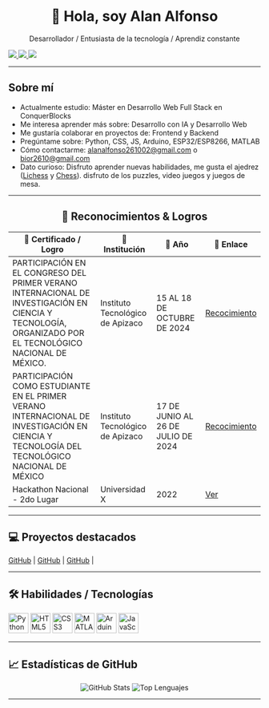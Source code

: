 <!-- Header / saludo -->
<h1 align="center">👋 Hola, soy Alan Alfonso</h1>
<p align="center">Desarrollador / Entusiasta de la tecnología / Aprendiz constante</p>
<a href="https://www.instagram.com/a.bior26?utm_source=qr&igsh=MWF6MW1yenV4Zmo1NA==">
  <img src="https://img.shields.io/badge/Instagram-E4405F?style=for-the-badge&logo=instagram&logoColor=white">
</a> <a href="https://www.linkedin.com/in/alan-alfonso-rodr%C3%ADguez-ibarra-294211203/">
  <img src="https://img.shields.io/badge/LinkedIn-0077B5?style=for-the-badge&logo=linkedin&logoColor=white">
</a> 
<a href="mailto:alanalfonso261002@gmail.com">
  <img src="https://img.shields.io/badge/Gmail-D14836?style=for-the-badge&logo=gmail&logoColor=white">
</a>

---

## Sobre mí

- Actualmente estudio: Máster en Desarrollo Web Full Stack en ConquerBlocks
- Me interesa aprender más sobre: Desarrollo con IA y Desarrollo Web
- Me gustaría colaborar en proyectos de: Frontend y Backend
- Pregúntame sobre: Python, CSS, JS, Arduino, ESP32/ESP8266, MATLAB
- Cómo contactarme: alanalfonso261002@gmail.com o bior2610@gmail.com
- Dato curioso: Disfruto aprender nuevas habilidades, me gusta el ajedrez (<a href="https://lichess.org/@/AARI261002">Lichess</a> y <a href="https://www.chess.com/member/aari261002">Chess</a>). disfruto de los puzzles, video juegos y juegos de mesa.

---

<h2 align="center">🏅 Reconocimientos & Logros</h2>

<table align="center">
  <thead>
    <tr>
      <th>📜 Certificado / Logro</th>
      <th>🏫 Institución</th>
      <th>📅 Año</th>
      <th>🔗 Enlace</th>
    </tr>
  </thead>
  <tbody>
    <tr>
      <td>PARTICIPACIÓN EN EL CONGRESO
DEL PRIMER VERANO INTERNACIONAL DE INVESTIGACIÓN EN CIENCIA Y TECNOLOGÍA,
ORGANIZADO POR EL TECNOLÓGICO NACIONAL DE MÉXICO.</td>
      <td>Instituto Tecnológico de Apizaco</td>
      <td>15 AL 18 DE OCTUBRE DE 2024</td>
      <td><a href="https://drive.google.com/file/d/1ulPGGyBkTvAt9J4T9NjEXBCueHHKIL0q/view?usp=sharing">Recocimiento</a></td>
    </tr>
    <tr>
      <td>PARTICIPACIÓN COMO ESTUDIANTE
EN EL PRIMER VERANO INTERNACIONAL DE INVESTIGACIÓN EN CIENCIA Y TECNOLOGÍA
DEL TECNOLÓGICO NACIONAL DE MÉXICO</td>
      <td>Instituto Tecnológico de Apizaco</td>
      <td>17 DE JUNIO AL 26 DE JULIO DE 2024</td>
      <td><a href="https://drive.google.com/file/d/1eDv37EpdteJ97Pd63ynaQ1L23mN1J2Pr/view?usp=sharing">Recocimiento</a></td>
    </tr>
    <tr>
      <td>Hackathon Nacional - 2do Lugar</td>
      <td>Universidad X</td>
      <td>2022</td>
      <td><a href="#">Ver</a></td>
    </tr>
  </tbody>
</table>


---

## 💻 Proyectos destacados

[GitHub](https://github.com/AlanBIOR/ProyectoA) |
[GitHub](https://github.com/AlanBIOR/ProyectoB) |
[GitHub](https://github.com/AlanBIOR/ProyectoC) |

---

## 🛠️ Habilidades / Tecnologías

<p align="left">
  <img src="https://cdn.jsdelivr.net/gh/devicons/devicon/icons/python/python-original.svg" alt="Python" width="40" height="40"/>
  <img src="https://cdn.jsdelivr.net/gh/devicons/devicon/icons/html5/html5-original.svg" alt="HTML5" width="40" height="40"/>
  <img src="https://cdn.jsdelivr.net/gh/devicons/devicon/icons/css3/css3-original.svg" alt="CSS3" width="40" height="40"/>
  <img src="https://cdn.jsdelivr.net/gh/devicons/devicon/icons/matlab/matlab-original.svg" alt="MATLAB" width="40" height="40"/>
  <img src="https://cdn.jsdelivr.net/gh/devicons/devicon/icons/arduino/arduino-original.svg" alt="Arduino" width="40" height="40"/>
  <img src="https://cdn.jsdelivr.net/gh/devicons/devicon/icons/javascript/javascript-original.svg" alt="JavaScript" width="40" height="40"/>
</p>

---

## 📈 Estadísticas de GitHub

<p align="center">
  <img src="https://github-readme-stats.vercel.app/api?username=AlanBIOR&show_icons=true&theme=radical" alt="GitHub Stats" />
  <img src="https://github-readme-stats.vercel.app/api/top-langs/?username=AlanBIOR&layout=compact" alt="Top Lenguajes" />
</p>

---
